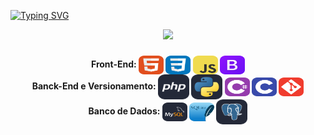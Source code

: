 [![Typing SVG](https://readme-typing-svg.herokuapp.com/?color=5DB5E6&size=35&center=true&vCenter=true&width=1000&lines=Douglas+Guilherme+/+Data+Engineer+at+ModalGR+:%29)](https://git.io/typing-svg)
<div align="center">
  <a href="https://github.com/douglas074">
        <img height="180em" src="https://github-readme-stats.vercel.app/api/top-langs/?username=douglas074&layout=compact&langs_count=7&theme=transparent&PAT_1"/>
  </a>
        <h3></h3>
      <div>
        <h4>Front-End:
        <img align="center" alt="Douglas-HTML" height="30" width="40" src="https://github.com/tandpfun/skill-icons/blob/main/icons/HTML.svg">
        <img align="center" alt="Douglas-CSS" height="30" width="40" src="https://github.com/tandpfun/skill-icons/blob/main/icons/CSS.svg">
        <img align="center" alt="Douglas-Js" height="30" width="40" src="https://github.com/tandpfun/skill-icons/blob/main/icons/JavaScript.svg">
        <img align="center" alt="Douglas-Bootstrap" height="30" width="40" src='https://github.com/tandpfun/skill-icons/blob/main/icons/Bootstrap.svg'>
        <br>Banck-End e Versionamento:
        <img align="center" alt="Douglas-PHP" height="40" width="50" src='https://github.com/tandpfun/skill-icons/blob/main/icons/PHP-Dark.svg'>
        <img align="center" alt="Douglas-Python" height="40" width="50" src='https://github.com/tandpfun/skill-icons/blob/main/icons/Python-Dark.svg'>
        <img align="center" alt="Douglas-c#" height="30" width="40" src='https://github.com/tandpfun/skill-icons/blob/main/icons/CS.svg'>
        <img align="center" alt="Douglas-C" height="30" width="40" src='https://github.com/tandpfun/skill-icons/blob/main/icons/C.svg'>
        <img align="center" alt="Douglas-Git" height="30" width="40" src='https://github.com/tandpfun/skill-icons/blob/main/icons/Git.svg'>
        <br>Banco de Dados:
        <img align="center" alt="Douglas-MySQL" height="30" width="40" src='https://github.com/tandpfun/skill-icons/blob/main/icons/MySQL-Dark.svg'>
        <img align="center" alt="Douglas-SQLite" height="30" width="40" src='https://github.com/tandpfun/skill-icons/blob/main/icons/SQLite.svg'>
        <img align="center" alt="Douglas-SQLite" height="40" width="50" src='https://github.com/tandpfun/skill-icons/blob/main/icons/PostgreSQL-Dark.svg'>
          </h4>
        </div>
     <div>
</div>

